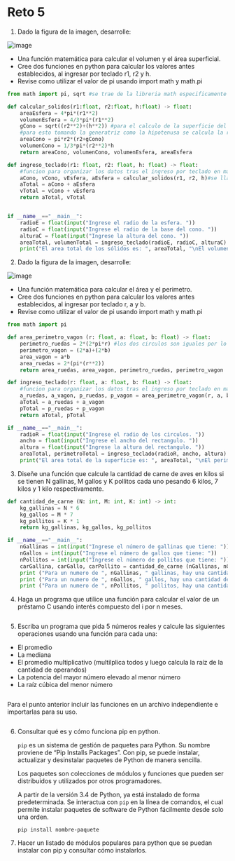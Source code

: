 # Reto 5

1. Dado la figura de la imagen, desarrolle:

![image](https://github.com/user-attachments/assets/8300fa43-7ae4-494d-9cff-82b22d296726)

* Una función matemática para calcular el volumen y el área superficial.
* Cree dos funciones en python para calcular los valores antes establecidos, al ingresar por teclado r1, r2 y h.
* Revise como utilizar el valor de pi usando import math y math.pi

```python
from math import pi, sqrt #se trae de la libreria math especificamente los dos modulos que serán útiles

def calcular_solidos(r1:float, r2:float, h:float) -> float:
    areaEsfera = 4*pi*(r1**2)
    volumenEsfera = 4/3*pi*(r1**2)
    gCono = sqrt((r2**2)+(h**2)) #para el calculo de la superficie del cono se necesita la generatriz del cono, 
    #para esto tomando la generatriz como la hipotenusa se calcula la raiz de la suma de los cuadrados del radio del cono con la altura del cono
    areaCono = pi*r2*(r2+gCono)
    volumenCono = 1/3*pi*(r2**2)*h 
    return areaCono, volumenCono, volumenEsfera, areaEsfera

def ingreso_teclado(r1: float, r2: float, h: float) -> float:
    #funcion para organizar los datos tras el ingreso por teclado en main
    aCono, vCono, vEsfera, aEsfera = calcular_solidos(r1, r2, h)#se llama a la funcion para calcular las areas y volumenes
    aTotal = aCono + aEsfera 
    vTotal = vCono + vEsfera 
    return aTotal, vTotal


if __name__=="__main__":
    radioE = float(input("Ingrese el radio de la esfera. "))
    radioC = float(input("Ingrese el radio de la base del cono. "))
    alturaC = float(input("Ingrese la altura del cono. "))
    areaTotal, volumenTotal = ingreso_teclado(radioE, radioC, alturaC)
    print("El area total de los sólidos es: ", areaTotal, "\nEl volumen total de los sólidos es: ", volumenTotal)

```
2. Dado la figura de la imagen, desarrolle:

![image](https://github.com/user-attachments/assets/69a02987-a896-4f0d-a435-02cfa2fd3460)

* Una función matemática para calcular el área y el perimetro.
* Cree dos funciones en python para calcular los valores antes establecidos, al ingresar por teclado r, a y b.
* Revise como utilizar el valor de pi usando import math y math.pi

```python 
from math import pi

def area_perimetro_vagon (r: float, a: float, b: float) -> float:
    perimetro_ruedas = 2*(2*pi*r) #los dos circulos son iguales por lo que se multiplica por dos
    perimetro_vagon = (2*a)+(2*b)
    area_vagon = a*b
    area_ruedas = 2*(pi*(r**2))
    return area_ruedas, area_vagon, perimetro_ruedas, perimetro_vagon

def ingreso_teclado(r: float, a: float, b: float) -> float:
    #funcion para organizar los datos tras el ingreso por teclado en main
    a_ruedas, a_vagon, p_ruedas, p_vagon = area_perimetro_vagon(r, a, b)#se llama a la funcion para calcular las areas y volumenes
    aTotal = a_ruedas + a_vagon 
    pTotal = p_ruedas + p_vagon
    return aTotal, pTotal

if __name__=="__main__":
    radioR = float(input("Ingrese el radio de los circulos. "))
    ancho = float(input("Ingrese el ancho del rectangulo. "))
    altura = float(input("Ingrese la altura del rectangulo. "))
    areaTotal, perimetroTotal = ingreso_teclado(radioR, ancho, altura)
    print("El area total de la superficie es: ", areaTotal, "\nEl perimetro total de la superficie es: ", perimetroTotal)
```

3. Diseñe una función que calcule la cantidad de carne de aves en kilos si se tienen N gallinas, M gallos y K pollitos cada uno pesando 6 kilos, 7 kilos y 1 kilo respectivamente.
```python
def cantidad_de_carne (N: int, M: int, K: int) -> int:
    kg_gallinas = N * 6
    kg_gallos = M * 7 
    kg_pollitos = K * 1 
    return kg_gallinas, kg_gallos, kg_pollitos

if __name__=="__main__":
    nGallinas = int(input("Ingrese el número de gallinas que tiene: "))
    nGallos = int(input("Ingrese el número de gallos que tiene: "))
    nPollitos = int(input("Ingrese el número de pollitos que tiene: "))
    carGallina, carGallo, carPollito = cantidad_de_carne (nGallinas, nGallos, nPollitos)
    print ("Para un numero de ", nGallinas, " gallinas, hay una cantidad de carne de ", carGallina,"Kg")
    print ("Para un numero de ", nGallos, " gallos, hay una cantidad de carne de ", carGallo,"Kg")
    print ("Para un numero de ", nPollitos, " pollitos, hay una cantidad de carne de ", carPollito,"Kg")
```
4. Haga un programa que utilice una función para calcular el valor de un préstamo C usando interés compuesto del i por n meses.
```python
```
5. Escriba un programa que pida 5 números reales y calcule las siguientes operaciones usando una función para cada una:

* El promedio
* La mediana
* El promedio multiplicativo (multilplica todos y luego calcula la raíz de la cantidad de operandos)
* La potencia del mayor número elevado al menor número
* La raíz cúbica del menor número
```python
```
Para el punto anterior incluir las funciones en un archivo independiente e importarlas para su uso.
```python
```

6. Consultar qué es y cómo funciona pip en python.

    ```pip``` es un sistema de gestión de paquetes para Python. Su nombre proviene de “Pip Installs Packages”. Con pip, se puede instalar, actualizar y desinstalar paquetes de Python de manera sencilla.

    Los paquetes son colecciones de módulos y funciones que pueden ser distribuidos y utilizados por otros programadores.

    A partir de la versión 3.4 de Python, ya está instalado de forma predeterminada.
   Se interactua con ```pip``` en la línea de comandos, el cual permite instalar paquetes de software de Python fácilmente desde solo una orden.

    ```pip install nombre-paquete```

7. Hacer un listado de módulos populares para python que se puedan instalar con pip y consultar cómo instalarlos.
